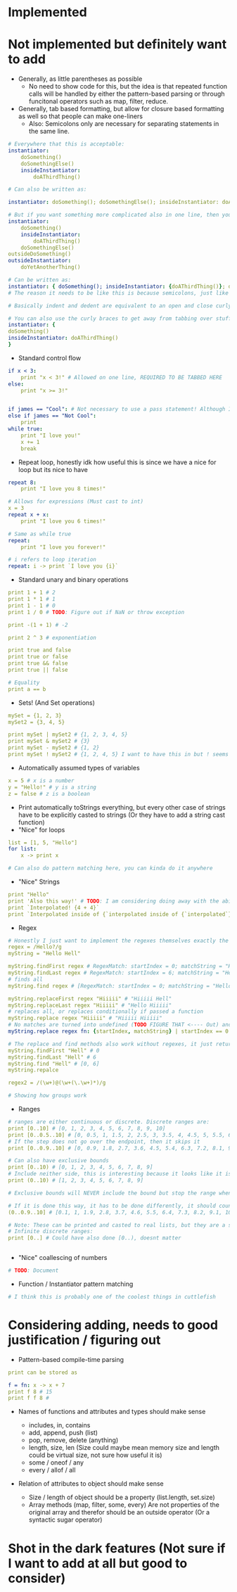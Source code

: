 # Implemented

# Not implemented but definitely want to add

- Generally, as little parentheses as possible
  - No need to show code for this, but the idea is that repeated function calls will be handled by either the pattern-based parsing or through funcitonal operators such as map, filter, reduce.
- Generally, tab based formatting, but allow for closure based formatting as well so that people can make one-liners
  - Also: Semicolons only are necessary for separating statements in the same line.
```yml
# Everywhere that this is acceptable:
instantiator:
    doSomething()
    doSomethingElse()
    insideInstantiator:
        doAThirdThing()

# Can also be written as:

instantiator: doSomething(); doSomethingElse(); insideInstantiator: doAThirdThing()

# But if you want something more complicated also in one line, then you can use curly braces.
instantiator:
    doSomething()
    insideInstantiator:
        doAThirdThing()
    doSomethingElse()
outsideDoSomething()
outsideInstantiator:
    doYetAnotherThing()

# Can be written as:
instantiator: { doSomething(); insideInstantiator: {doAThirdThing()}; doSomethingElse()}; outsideDoSomething(); outsideInstantiator: doYetAnotherThing();
# The reason it needs to be like this is because semicolons, just like newlines, actually only delimit the inside-most block TODO: Make linter throw warning here

# Basically indent and dedent are equivalent to an open and close curly brace. TODO: FIGURE OUT IF THIS IS CONFUSING DUE TO WANTING SETS AND WHATNOT

# You can also use the curly braces to get away from tabbing over stuff
instantiator: {
doSomething()
insideInstantiator: doAThirdThing()
}
```
- Standard control flow
```yml
if x < 3:
    print "x < 3!" # Allowed on one line, REQUIRED TO BE TABBED HERE
else:
    print "x >= 3!"


if james == "Cool": # Not necessary to use a pass statement! Although I think a code linter should yell at something like this
else if james == "Not Cool":
    print
while true:
    print "I love you!"
    x += 1
    break
```
- Repeat loop, honestly idk how useful this is since we have a nice for loop but its nice to have
```yml
repeat 8:
    print "I love you 8 times!"

# Allows for expressions (Must cast to int)
x = 3
repeat x + x:
    print "I love you 6 times!"

# Same as while true
repeat:
    print "I love you forever!"

# i refers to loop iteration
repeat: i -> print `I love you {i}`
```
- Standard unary and binary operations
```yml
print 1 + 1 # 2
print 1 * 1 # 1
print 1 - 1 # 0
print 1 / 0 # TODO: Figure out if NaN or throw exception

print -(1 + 1) # -2

print 2 ^ 3 # exponentiation

print true and false
print true or false
print true && false
print true || false

# Equality
print a == b
```
- Sets! (And Set operations)
```yml
mySet = {1, 2, 3}
mySet2 = {3, 4, 5}

print mySet | mySet2 # {1, 2, 3, 4, 5}
print mySet & mySet2 # {3}
print mySet - mySet2 # {1, 2}
print mySet ! mySet2 # {1, 2, 4, 5} I want to have this in but ! seems like a weird operator to use
```
- Automatically assumed types of variables
```yml
x = 5 # x is a number
y = "Hello!" # y is a string
z = false # z is a boolean
```
- Print automatically toStrings everything, but every other case of strings have to be explicitly casted to strings (Or they have to add a string cast function)
- "Nice" for loops
```yml
list = [1, 5, "Hello"]
for list:
    x -> print x

# Can also do pattern matching here, you can kinda do it anywhere
```
- "Nice" Strings
```yml
print "Hello"
print 'Also this way!' # TODO: I am considering doing away with the ability to ambiguously use either ' and " as the same thing, there should be a difference between them I think. At the same time, maybe not.
print `Interpolated! {4 + 4}`
print `Interpolated inside of {`interpolated inside of {`interpolated`} because`} python doesnt let you do that lol`
```
- Regex
```yml
# Honestly I just want to implement the regexes themselves exactly the same way js does it, I just would wanna change how to matching stuff works
regex = /Hello?/g
myString = "Hello Hell"

myString.findFirst regex # RegexMatch: startIndex = 0; matchString = "Hello"; groups = []
myString.findLast regex # RegexMatch: startIndex = 6; matchString = "Hell"; groups = []
# finds all
myString.find regex # [RegexMatch: startIndex = 0; matchString = "Hello"; groups = [], RegexMatch: startIndex = 6; matchString = "Hell"; groups = []]

myString.replaceFirst regex "Hiiiii" # "Hiiiii Hell"
myString.replaceLast regex "Hiiiii" # "Hello Hiiiii"
# replaces all, or replaces conditionally if passed a function
myString.replace regex "Hiiiii" # "Hiiiii Hiiiii"
# No matches are turned into undefined (TODO FIGURE THAT <---- Out) and just dont get replaced
myString.replace regex fn: {startIndex, matchString} | startIndex == 0 -> "Hiiiii" # "Hiiiii Hell"

# The replace and find methods also work without regexes, it just returns indices
myString.findFirst "Hell" # 0
myString.findLast "Hell" # 6
myString.find "Hell" # [0, 6]
myString.repalce

regex2 = /(\w+)@(\w+(\.\w+)*)/g

# Showing how groups work

```
- Ranges
```yml
# ranges are either continuous or discrete. Discrete ranges are:
print [0..10] # [0, 1, 2, 3, 4, 5, 6, 7, 8, 9, 10]
print [0..0.5..10] # [0, 0.5, 1, 1.5, 2, 2.5, 3, 3.5, 4, 4.5, 5, 5.5, 6, 6.5, 7, 7.5, 8, 8.5, 9, 9.5, 10]
# If the step does not go over the endpoint, then it skips it
print [0..0.9..10] # [0, 0.9, 1.8, 2.7, 3.6, 4.5, 5.4, 6.3, 7.2, 8.1, 9, 9.9]

# Can also have exclusive bounds
print [0..10) # [0, 1, 2, 3, 4, 5, 6, 7, 8, 9]
# Include neither side, this is interesting because it looks like it is a 0..10 wrapped in a (), but it is not. TODO: Look into this.
print (0..10) # [1, 2, 3, 4, 5, 6, 7, 8, 9]

# Exclusive bounds will NEVER include the bound but stop the range when goes out of it, inclusive bounds will ONLY include when the iterator steps on it.

# If it is done this way, it has to be done differently, it should count down from 10 rather than count up from 0 and then not include zero. This is to ensure that the 10 itself is always included.
(0..0.9..10] # [0.1, 1, 1.9, 2.8, 3.7, 4.6, 5.5, 6.4, 7.3, 8.2, 9.1, 10]

# Note: These can be printed and casted to real lists, but they are a separate data type, only storing their beginning, end and stepsize
# Infinite discrete ranges:
print [0..] # Could have also done [0..), doesnt matter



```
- "Nice" coallescing of numbers
```yml
# TODO: Document
```
- Function / Instantiator pattern matching
```yml
# I think this is probably one of the coolest things in cuttlefish
```

# Considering adding, needs to good justification / figuring out
- Pattern-based compile-time parsing
```yml
print can be stored as

f = fn: x -> x + 7
print f 8 # 15
print f f 8 # 
```

- Names of functions and attributes and types should make sense
  - includes, in, contains
  - add, append, push (list)
  - pop, remove, delete (anything)
  - length, size, len (Size could maybe mean memory size and length could be virtual size, not sure how useful it is)
  - some / oneof / any
  - every / allof / all

- Relation of attributes to object should make sense
  - Size / length of object should be a property (list.length, set.size)
  - Array methods (map, filter, some, every) Are not properties of the original array and therefor should be an outside operator (Or a syntactic sugar operator)

# Shot in the dark features (Not sure if I want to add at all but good to consider)